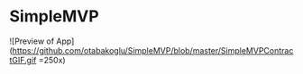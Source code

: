 # SimpleMVP
![Preview of App](https://github.com/otabakoglu/SimpleMVP/blob/master/SimpleMVPContractGIF.gif =250x)
